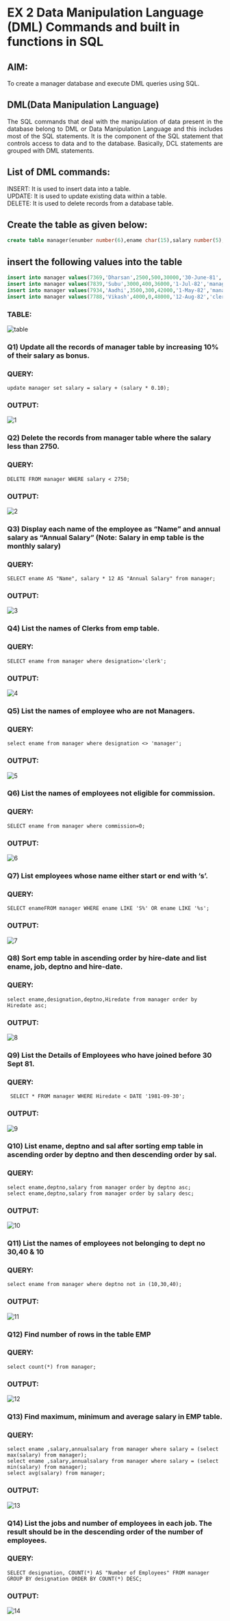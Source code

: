 # EX 2 Data Manipulation Language (DML) Commands and built in functions in SQL
## AIM:
To create a manager database and execute DML queries using SQL.


## DML(Data Manipulation Language)
<div align="justify">
The SQL commands that deal with the manipulation of data present in the database belong to DML or Data Manipulation Language and this includes most of the SQL statements. It is the component of the SQL statement that controls access to data and to the database. Basically, DCL statements are grouped with DML statements.
</div>

## List of DML commands: 
<div align="justify">
INSERT: It is used to insert data into a table.<br>
UPDATE: It is used to update existing data within a table.<br>
DELETE: It is used to delete records from a database table.<br>
</div>

## Create the table as given below:
```sql
create table manager(enumber number(6),ename char(15),salary number(5),commission number(4),annualsalary number(7),Hiredate date,designation char(10),deptno number(2),reporting char(10));
```
## insert the following values into the table
```sql
insert into manager values(7369,'Dharsan',2500,500,30000,'30-June-81','clerk',10,'John');
insert into manager values(7839,'Subu',3000,400,36000,'1-Jul-82','manager',null,'James');
insert into manager values(7934,'Aadhi',3500,300,42000,'1-May-82','manager',30,NULL);
insert into manager values(7788,'Vikash',4000,0,48000,'12-Aug-82','clerk',50,'Bond');
```
### TABLE:
![table](https://github.com/Divya110205/EX-2-Data-Manipulation-Language-DML-and-Data-Control-Language-DCL-Commands/assets/119404855/eb824328-342f-4dd0-8036-a5bdf1b745ed)

### Q1) Update all the records of manager table by increasing 10% of their salary as bonus.

### QUERY:
```
update manager set salary = salary + (salary * 0.10);
```
### OUTPUT:
![1](https://github.com/Divya110205/EX-2-Data-Manipulation-Language-DML-and-Data-Control-Language-DCL-Commands/assets/119404855/51da1035-97e4-4093-a6c9-442cea45fba6)

### Q2) Delete the records from manager table where the salary less than 2750.

### QUERY:
```
DELETE FROM manager WHERE salary < 2750;
```
### OUTPUT:
![2](https://github.com/Divya110205/EX-2-Data-Manipulation-Language-DML-and-Data-Control-Language-DCL-Commands/assets/119404855/2a1524fb-19bc-4aac-8003-3d1c9f26187f)

### Q3) Display each name of the employee as “Name” and annual salary as “Annual Salary” (Note: Salary in emp table is the monthly salary)

### QUERY:
```
SELECT ename AS "Name", salary * 12 AS "Annual Salary" from manager;
```
### OUTPUT:
![3](https://github.com/Divya110205/EX-2-Data-Manipulation-Language-DML-and-Data-Control-Language-DCL-Commands/assets/119404855/87c1238b-91dc-46d1-8b0e-9e7bc5ca4105)

### Q4)	List the names of Clerks from emp table.

### QUERY:
```
SELECT ename from manager where designation='clerk';
```
### OUTPUT:
![4](https://github.com/Divya110205/EX-2-Data-Manipulation-Language-DML-and-Data-Control-Language-DCL-Commands/assets/119404855/bc150117-a04e-4980-bba7-ad30fa12e5ab)

### Q5)	List the names of employee who are not Managers.

### QUERY:
```
select ename from manager where designation <> 'manager';
```
### OUTPUT:
![5](https://github.com/Divya110205/EX-2-Data-Manipulation-Language-DML-and-Data-Control-Language-DCL-Commands/assets/119404855/8d35c5aa-84a7-4625-9bd5-d99490fb9f77)

### Q6)	List the names of employees not eligible for commission.

### QUERY:
```
SELECT ename from manager where commission=0;
```
### OUTPUT:
![6](https://github.com/Divya110205/EX-2-Data-Manipulation-Language-DML-and-Data-Control-Language-DCL-Commands/assets/119404855/20b9d46b-6650-403c-bbe2-0bb479ac9861)

### Q7)	List employees whose name either start or end with ‘s’.

### QUERY:
```
SELECT enameFROM manager WHERE ename LIKE 'S%' OR ename LIKE '%s';
```
### OUTPUT:
![7](https://github.com/Divya110205/EX-2-Data-Manipulation-Language-DML-and-Data-Control-Language-DCL-Commands/assets/119404855/8cfd2975-09f7-4065-9e1c-4ccb5bd33784)

### Q8) Sort emp table in ascending order by hire-date and list ename, job, deptno and hire-date.

### QUERY:
```
select ename,designation,deptno,Hiredate from manager order by Hiredate asc;
```
### OUTPUT:
![8](https://github.com/Divya110205/EX-2-Data-Manipulation-Language-DML-and-Data-Control-Language-DCL-Commands/assets/119404855/99e008c4-f264-4414-9a57-437f5672e109)

### Q9) List the Details of Employees who have joined before 30 Sept 81.

### QUERY:
```
 SELECT * FROM manager WHERE Hiredate < DATE '1981-09-30';
```
### OUTPUT:
![9](https://github.com/Divya110205/EX-2-Data-Manipulation-Language-DML-and-Data-Control-Language-DCL-Commands/assets/119404855/1b791cd9-40b2-412f-8e3d-72c7b71273df)

### Q10)	List ename, deptno and sal after sorting emp table in ascending order by deptno and then descending order by sal.

### QUERY:
```
select ename,deptno,salary from manager order by deptno asc;
select ename,deptno,salary from manager order by salary desc;
```
### OUTPUT:
![10](https://github.com/Divya110205/EX-2-Data-Manipulation-Language-DML-and-Data-Control-Language-DCL-Commands/assets/119404855/2c5233ab-203a-4b13-a938-67d782b40103)

### Q11) List the names of employees not belonging to dept no 30,40 & 10

### QUERY:
```
select ename from manager where deptno not in (10,30,40);
```
### OUTPUT:
![11](https://github.com/Divya110205/EX-2-Data-Manipulation-Language-DML-and-Data-Control-Language-DCL-Commands/assets/119404855/c8a630b0-411a-4326-b2b0-ba7909945666)

### Q12) Find number of rows in the table EMP

### QUERY:
```
select count(*) from manager;
```
### OUTPUT:
![12](https://github.com/Divya110205/EX-2-Data-Manipulation-Language-DML-and-Data-Control-Language-DCL-Commands/assets/119404855/13bf5e9d-5d48-43ff-8325-34e5be532f80)

### Q13) Find maximum, minimum and average salary in EMP table.

### QUERY:
```
select ename ,salary,annualsalary from manager where salary = (select max(salary) from manager);
select ename ,salary,annualsalary from manager where salary = (select min(salary) from manager);
select avg(salary) from manager;
```
### OUTPUT:
![13](https://github.com/Divya110205/EX-2-Data-Manipulation-Language-DML-and-Data-Control-Language-DCL-Commands/assets/119404855/88cff015-95ee-424f-bbdf-8608c126cd95)

### Q14) List the jobs and number of employees in each job. The result should be in the descending order of the number of employees.

### QUERY:
```
SELECT designation, COUNT(*) AS "Number of Employees" FROM manager GROUP BY designation ORDER BY COUNT(*) DESC;
```
### OUTPUT:
![14](https://github.com/Divya110205/EX-2-Data-Manipulation-Language-DML-and-Data-Control-Language-DCL-Commands/assets/119404855/775bbaef-a6aa-4351-a915-936efa8d9be9)
